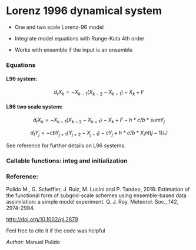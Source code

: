# Lorenz 1996 dynamical system 

- One and two scale Lorenz-96 model

- Integrate model equations with Runge-Kuta 4th order

- Works with ensemble if the input is an ensemble

### Equations

#### L96 system:

$$d_t X_k = - X_{k-1} (X_{k-2} - X_{k+1} ) - X_k + F$$

#### L96 two scale system:

$$d_t X_k = - X_{k-1}  (X_{k-2} - X_{k+1} ) - X_k + F - h*c/b * sum Y_j$$

$$d_t Y_j = - c b Y_{j+1}  (Y_{j+2} - X_{j-1} ) - c Y_j + h*c/b * X_int(j-1)/J$$

See reference for further details on L96 systems.

### Callable functions:  integ and initialization

 
### Reference:

Pulido M., G. Scheffler, J. Ruiz, M. Lucini and P. Tandeo, 2016: Estimation of the functional form of subgrid-scale schemes using ensemble-based data assimilation: a simple model experiment. Q. J.  Roy. Meteorol. Soc.,  142, 2974-2984.

http://doi.org/10.1002/qj.2879

Feel free to cite it if the code was helpful

*Author:* Manuel Pulido
